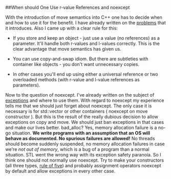 
##When should One Use r-value References and noexcept

  With the introduction of move semantics into C++ one has to decide when and how
  to use it for the benefit. I have already written on the [problems][move] that it introduces.
  Also I came up with a clear rule for this:

  * If you store and keep an object - just use a value (no references) as a parameter. It'll
  handle both r-values and l-values correctly. This is the clear advantage that move semantics
  has given us.

  * You can use copy-and-swap idiom. But there are subtleties with container like objects - you
  don't want unnecessary copies.

  * In other cases you'll end up using either a universal reference or two overloaded methods
  (with r-value and l-value references as parameters).

<!-- stop list -->

  Now to the question of noexcept. I've already written on the subject of [exceptions][exceptions] 
  and where to use them. With regard to noexcept my experience tells me that we should just forget
  about noexcept. The only case it is necessary is for std::vector or other containers ( noexcept
  on move constructor ). But this is the result of the really dubious decision to allow exceptions
  on copy and move. We should just ban exceptions in that cases and make our lives better.
  bad\_alloc? Yes, memory allocation failure is a no-go situation. **We write programs with an
  assumption that an OS will behave as documented. No spurious failures are allowed!** No threads
  should become suddenly suspended, no memory allocation failures in case we're *not out of memory*,
  which is a bug of a program than a normal situation. STL went the wrong way with its exception 
  safety paranoia. So I think one should not normally use noexcept. Try to make your constructors
  (all three types, [rule of five][rule]) and probably assignment operators noexcept by default and
  allow exceptions in every other case.


  [move]: empty-value.html "Problems of Move Semantics in C++"
  [exceptions]: exceptions.html "C++ Exceptions"
  [rule]: http://en.cppreference.com/w/cpp/language/rule_of_three "C++ Rule of Zero, Three or Five"

